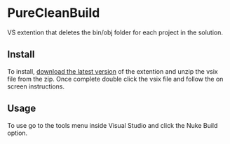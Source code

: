 # PureCleanBuild
VS extention that deletes the bin/obj folder for each project in the solution.

## Install
To install, [download the latest version](https://github.com/nicholas-james-king/PureCleanBuild/raw/master/Versions/Latest/PureCleanBuildv1.0.zip) of the extention and unzip the vsix file from the zip. Once complete double click the vsix file and follow the on screen instructions.

## Usage

To use go to the tools menu inside Visual Studio and click the Nuke Build option.
